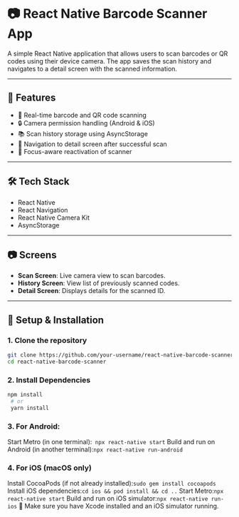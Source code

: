 # 📷 React Native Barcode Scanner App

A simple React Native application that allows users to scan barcodes or QR codes using their device camera. The app saves the scan history and navigates to a detail screen with the scanned information.

---

## 🚀 Features

- 📸 Real-time barcode and QR code scanning
- 🔒 Camera permission handling (Android & iOS)
- 📚 Scan history storage using AsyncStorage
- 🧭 Navigation to detail screen after successful scan
- 🧠 Focus-aware reactivation of scanner

---

## 🛠️ Tech Stack

- React Native
- React Navigation
- React Native Camera Kit
- AsyncStorage

---

## 📷 Screens

- **Scan Screen**: Live camera view to scan barcodes.
- **History Screen**: View list of previously scanned codes.
- **Detail Screen**: Displays details for the scanned ID.

---

## 🧪 Setup & Installation
### 1. Clone the repository

```bash
git clone https://github.com/your-username/react-native-barcode-scanner.git
cd react-native-barcode-scanner
```
### 2. Install Dependencies
   ```bash
   npm install
    # or
    yarn install
   
   ```
### 3. For Android:
   Start Metro (in one terminal):``` npx react-native start```
   Build and run on Android (in another terminal):```npx react-native run-android```

   
### 4. For iOS (macOS only)
   Install CocoaPods (if not already installed):```sudo gem install cocoapods```
   Install iOS dependencies:```cd ios && pod install && cd ..```
  Start Metro:```npx react-native start```
  Build and run on iOS simulator:```npx react-native run-ios```
📌 Make sure you have Xcode installed and an iOS simulator running.


